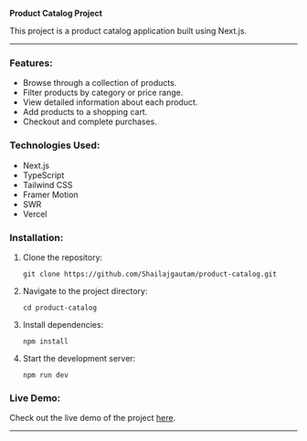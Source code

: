 **Product Catalog Project**

This project is a product catalog application built using Next.js.

---

### Features:

- Browse through a collection of products.
- Filter products by category or price range.
- View detailed information about each product.
- Add products to a shopping cart.
- Checkout and complete purchases.

### Technologies Used:

- Next.js
- TypeScript
- Tailwind CSS
- Framer Motion
- SWR
- Vercel

### Installation:

1. Clone the repository:

   ```
   git clone https://github.com/Shailajgautam/product-catalog.git
   ```

2. Navigate to the project directory:

   ```
   cd product-catalog
   ```

3. Install dependencies:

   ```
   npm install
   ```

4. Start the development server:

   ```
   npm run dev
   ```

### Live Demo:

Check out the live demo of the project [here](https://productcatalog.vercel.app/).

---

